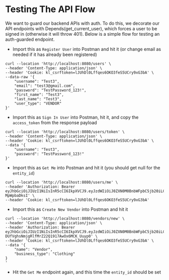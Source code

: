 # Testing The API Flow

We want to guard our backend APIs with auth. To do this, we decorate our API endpoints with Depends(get_current_user), which forces a user to be signed in (otherwise it will throw 401). Below is a simple flow for testing an auth-guarded endpoint.

- Import this as ```Register User``` into Postman and hit it (or change email as needed if it has already been registered)
```
curl --location 'http://localhost:8080/users' \
--header 'Content-Type: application/json' \
--header 'Cookie: kl_csrftoken=lJUhDl0Lffqes6OKO3feS5UCry9xG3bA' \
--data-raw '{
    "username": "Test3",
    "email": "test3@gmail.com",
    "password": "TestPassword_123!",
    "first_name": "Test3",
    "last_name": "Test3",
    "user_type": "VENDOR"
}'
```

- Import this as ```Sign In User``` into Postman, hit it, and copy the ```access_token``` from the response payload
```
curl --location 'http://localhost:8080/users/token' \
--header 'Content-Type: application/json' \
--header 'Cookie: kl_csrftoken=lJUhDl0Lffqes6OKO3feS5UCry9xG3bA' \
--data '{
    "username": "Test3",
    "password": "TestPassword_123!"
}'
```

- Import this as ```Get Me``` into Postman and hit it (you should get null for the ```entity_id```)
```
curl --location 'http://localhost:8080/users/me' \
--header 'Authorization: Bearer eyJhbGciOiJIUzI1NiIsInR5cCI6IkpXVCJ9.eyJzdWIiOiJ0ZXN0M0BnbWFpbC5jb20iLCJleHAiOjE3NTgxMDIxNDl9.kS98F14s9xejZ8OKyc9Xyr1TyGLrYgTA-MpWpbaDksI' \
--header 'Cookie: kl_csrftoken=lJUhDl0Lffqes6OKO3feS5UCry9xG3bA'
```

- Import this as ```Create New Vendor``` into Postman and hit it
```
curl --location 'http://localhost:8080/vendors/new' \
--header 'Content-Type: application/json' \
--header 'Authorization: Bearer eyJhbGciOiJIUzI1NiIsInR5cCI6IkpXVCJ9.eyJzdWIiOiJ0ZXN0M0BnbWFpbC5jb20iLCJleHAiOjE3NTgxMDExMzN9.FSFC-DUfVghsNmjgRlfMrZ22Q1917AwOx6MCK_Uuyp0' \
--header 'Cookie: kl_csrftoken=lJUhDl0Lffqes6OKO3feS5UCry9xG3bA' \
--data '{
    "name": "Vendor",
    "business_type": "Clothing"
}
'
```

- Hit the ```Get Me``` endpoint again, and this time the ```entity_id``` should be set